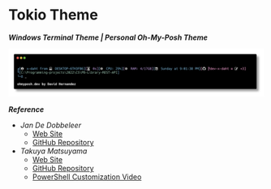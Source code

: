 # Tokio Theme

***Windows Terminal Theme | Personal Oh-My-Posh Theme***

![Tokyo-Theme.png](Theme\Tokyo-Theme.png "Tokio Theme - x-daht")

***Reference***

- *Jan De Dobbeleer*
  - [Web Site](https://ohmyposh.dev/)
  - [GitHub Repository](https://github.com/JanDeDobbeleer/oh-my-posh)
- *Takuya Matsuyama*
  - [Web Site](https://www.craftz.dog/)
  - [GitHub Repository](https://github.com/craftzdog)
  - [PowerShell Customization Video](https://www.youtube.com/watch?v=5-aK2_WwrmM&ab_channel=devaslife)


